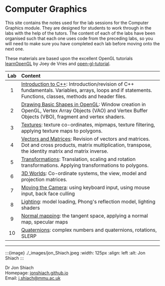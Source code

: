 # Computer Graphics

This site contains the notes used for the lab sessions for the Computer Graphics module. They are designed for students to work through in the labs with the help of the tutors. The content of each of the labs have been organised such that each one uses code from the preceding labs, so you will need to make sure you have completed each lab before moving onto the next one.

These materials are based upon the excellent OpenGL tutorials <a href="https://learnopengl.com/" target="_blank">learnOpenGL</a> by Joey de Vries and <a href="https://www.opengl-tutorial.org/" target="_blank">open-gl-tutorial</a>.

| Lab | Content |
|:--:|:--|
|  1 | [Introduction to C++](intro-to-cpp-section): Introduction/revision of C++ fundamentals. Variables, arrays, loops and if statements. Functions, classes, methods and header files.  |
|  2 |  [Drawing Basic Shapes in OpenGL](basic-shapes-section): Window creation in OpenGL, Vertex Array Objects (VAO) and Vertex Buffer Objects (VBO), fragment and vertex shaders. |
|  3 | [Textures](textures-section): texture co-ordinates, mipmaps, texture filtering, applying texture maps to polygons. |
|  4 | [Vectors and Matrices](vectors-and-matrices-section): Revision of vectors and matrices. Dot and cross products, matrix multiplication, transpose, the identity matrix and matrix inverse.
|  5 | [Transformations](transformations-section): Translation, scaling and rotation transformations. Applying transformations to polygons. |
|  6 | [3D Worlds](3D-worlds-section): Co-ordinate systems, the view, model and projection matrices. |
|  7 | [Moving the Camera](moving-the-camera-section): using keyboard input, using mouse input, back face culling |
|  8 | [Lighting](lighting-section): model loading, Phong's reflection model, lighting shaders |
|  9 | [Normal mapping](normal-mapping-section): the tangent space, applying a normal map, specular maps |
| 10 | [Quaternions](quaternions-section): complex numbers and quaternions, rotations, SLERP |

---

:::{image} ./_images/jon_Shiach.jpeg
:width: 125px
:align: left
:alt: Jon Shiach
:::

Dr Jon Shiach <br>
Homepage: <a href="https://jonshiach.github.io/" target="_blank">jonshiach.github.io</a> <br>
Email: <a href="mailto:j.shiach@mmu.ac.uk">j.shiach@mmu.ac.uk</a> <br>